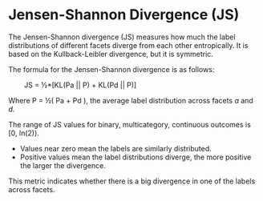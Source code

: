 # Jensen\-Shannon Divergence \(JS\)<a name="clarify-data-bias-metric-jensen-shannon-divergence"></a>

The Jensen\-Shannon divergence \(JS\) measures how much the label distributions of different facets diverge from each other entropically\. It is based on the Kullback\-Leibler divergence, but it is symmetric\. 

The formula for the Jensen\-Shannon divergence is as follows:

        JS = ½\*\[KL\(Pa \|\| P\) \+ KL\(Pd \|\| P\)\]

Where P = ½\( Pa \+ Pd \), the average label distribution across facets *a* and *d*\.

The range of JS values for binary, multicategory, continuous outcomes is \[0, ln\(2\)\)\.
+ Values near zero mean the labels are similarly distributed\.
+ Positive values mean the label distributions diverge, the more positive the larger the divergence\.

This metric indicates whether there is a big divergence in one of the labels across facets\.  